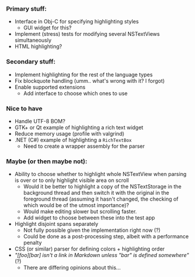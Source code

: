 
### Primary stuff:

- Interface in Obj-C for specifying highlighting styles
    - GUI widget for this?
- Implement (stress) tests for modifying several NSTextViews simultaneously
- HTML highlighting?


### Secondary stuff:

- Implement highlighting for the rest of the language types
- Fix blockquote handling (umm.. what's wrong with it? I forgot)
- Enable supported extensions
    - Add interface to choose which ones to use


### Nice to have

- Handle UTF-8 BOM?
- GTK+ or Qt example of highlighting a rich text widget
- Reduce memory usage (profile with valgrind)
- .NET (C#) example of highlighting a `RichTextBox`
    - Need to create a wrapper assembly for the parser



### Maybe (or then maybe not):

- Ability to choose whether to highlight whole NSTextView when parsing is over
  or to only highlight visible area on scroll
    - Would it be better to highlight a copy of the NSTextStorage in the
      background thread and then switch it with the original in the foreground
      thread (assuming it hasn't changed, the checking of which would be of
      the utmost importance)?
    - Would make editing slower but scrolling faster.
    - Add widget to choose between these into the test app
- Highlight disjoint spans separately
    - Not fully possible given the implementation right now (?)
    - Could be done as a post-processing step, albeit with a performance penalty
- CSS (or similar) parser for defining colors + highlighting order
- _"[foo][bar] isn't a link in Markdown unless "bar" is defined somewhere"_ (?)
    - There are differing opinions about this...

